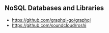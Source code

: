 ## NoSQL Databases and Libraries

- https://github.com/graphql-go/graphql
- https://github.com/soundcloud/roshi
